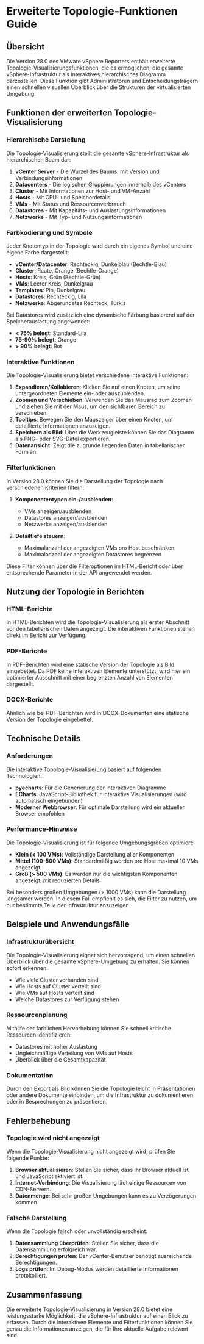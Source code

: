 # Erweiterte Topologie-Funktionen Guide

## Übersicht

Die Version 28.0 des VMware vSphere Reporters enthält erweiterte Topologie-Visualisierungsfunktionen, die es ermöglichen, die gesamte vSphere-Infrastruktur als interaktives hierarchisches Diagramm darzustellen. Diese Funktion gibt Administratoren und Entscheidungsträgern einen schnellen visuellen Überblick über die Strukturen der virtualisierten Umgebung.

## Funktionen der erweiterten Topologie-Visualisierung

### Hierarchische Darstellung

Die Topologie-Visualisierung stellt die gesamte vSphere-Infrastruktur als hierarchischen Baum dar:

1. **vCenter Server** - Die Wurzel des Baums, mit Version und Verbindungsinformationen
2. **Datacenters** - Die logischen Gruppierungen innerhalb des vCenters
3. **Cluster** - Mit Informationen zur Host- und VM-Anzahl
4. **Hosts** - Mit CPU- und Speicherdetails
5. **VMs** - Mit Status und Ressourcenverbrauch
6. **Datastores** - Mit Kapazitäts- und Auslastungsinformationen
7. **Netzwerke** - Mit Typ- und Nutzungsinformationen

### Farbkodierung und Symbole

Jeder Knotentyp in der Topologie wird durch ein eigenes Symbol und eine eigene Farbe dargestellt:

- **vCenter/Datacenter**: Rechteckig, Dunkelblau (Bechtle-Blau)
- **Cluster**: Raute, Orange (Bechtle-Orange)
- **Hosts**: Kreis, Grün (Bechtle-Grün)
- **VMs**: Leerer Kreis, Dunkelgrau
- **Templates**: Pin, Dunkelgrau
- **Datastores**: Rechteckig, Lila
- **Netzwerke**: Abgerundetes Rechteck, Türkis

Bei Datastores wird zusätzlich eine dynamische Färbung basierend auf der Speicherauslastung angewendet:
- **< 75% belegt**: Standard-Lila
- **75-90% belegt**: Orange
- **> 90% belegt**: Rot

### Interaktive Funktionen

Die Topologie-Visualisierung bietet verschiedene interaktive Funktionen:

1. **Expandieren/Kollabieren**: Klicken Sie auf einen Knoten, um seine untergeordneten Elemente ein- oder auszublenden.
2. **Zoomen und Verschieben**: Verwenden Sie das Mausrad zum Zoomen und ziehen Sie mit der Maus, um den sichtbaren Bereich zu verschieben.
3. **Tooltips**: Bewegen Sie den Mauszeiger über einen Knoten, um detaillierte Informationen anzuzeigen.
4. **Speichern als Bild**: Über die Werkzeugleiste können Sie das Diagramm als PNG- oder SVG-Datei exportieren.
5. **Datenansicht**: Zeigt die zugrunde liegenden Daten in tabellarischer Form an.

### Filterfunktionen

In Version 28.0 können Sie die Darstellung der Topologie nach verschiedenen Kriterien filtern:

1. **Komponententypen ein-/ausblenden**: 
   - VMs anzeigen/ausblenden
   - Datastores anzeigen/ausblenden
   - Netzwerke anzeigen/ausblenden

2. **Detailtiefe steuern**:
   - Maximalanzahl der angezeigten VMs pro Host beschränken
   - Maximalanzahl der angezeigten Datastores begrenzen

Diese Filter können über die Filteroptionen im HTML-Bericht oder über entsprechende Parameter in der API angewendet werden.

## Nutzung der Topologie in Berichten

### HTML-Berichte

In HTML-Berichten wird die Topologie-Visualisierung als erster Abschnitt vor den tabellarischen Daten angezeigt. Die interaktiven Funktionen stehen direkt im Bericht zur Verfügung.

### PDF-Berichte

In PDF-Berichten wird eine statische Version der Topologie als Bild eingebettet. Da PDF keine interaktiven Elemente unterstützt, wird hier ein optimierter Ausschnitt mit einer begrenzten Anzahl von Elementen dargestellt.

### DOCX-Berichte

Ähnlich wie bei PDF-Berichten wird in DOCX-Dokumenten eine statische Version der Topologie eingebettet.

## Technische Details

### Anforderungen

Die interaktive Topologie-Visualisierung basiert auf folgenden Technologien:

- **pyecharts**: Für die Generierung der interaktiven Diagramme
- **ECharts**: JavaScript-Bibliothek für interaktive Visualisierungen (wird automatisch eingebunden)
- **Moderner Webbrowser**: Für optimale Darstellung wird ein aktueller Browser empfohlen

### Performance-Hinweise

Die Topologie-Visualisierung ist für folgende Umgebungsgrößen optimiert:

- **Klein (< 100 VMs)**: Vollständige Darstellung aller Komponenten
- **Mittel (100-500 VMs)**: Standardmäßig werden pro Host maximal 10 VMs angezeigt
- **Groß (> 500 VMs)**: Es werden nur die wichtigsten Komponenten angezeigt, mit reduzierten Details

Bei besonders großen Umgebungen (> 1000 VMs) kann die Darstellung langsamer werden. In diesem Fall empfiehlt es sich, die Filter zu nutzen, um nur bestimmte Teile der Infrastruktur anzuzeigen.

## Beispiele und Anwendungsfälle

### Infrastrukturübersicht

Die Topologie-Visualisierung eignet sich hervorragend, um einen schnellen Überblick über die gesamte vSphere-Umgebung zu erhalten. Sie können sofort erkennen:

- Wie viele Cluster vorhanden sind
- Wie Hosts auf Cluster verteilt sind
- Wie VMs auf Hosts verteilt sind
- Welche Datastores zur Verfügung stehen

### Ressourcenplanung

Mithilfe der farblichen Hervorhebung können Sie schnell kritische Ressourcen identifizieren:

- Datastores mit hoher Auslastung
- Ungleichmäßige Verteilung von VMs auf Hosts
- Überblick über die Gesamtkapazität

### Dokumentation

Durch den Export als Bild können Sie die Topologie leicht in Präsentationen oder andere Dokumente einbinden, um die Infrastruktur zu dokumentieren oder in Besprechungen zu präsentieren.

## Fehlerbehebung

### Topologie wird nicht angezeigt

Wenn die Topologie-Visualisierung nicht angezeigt wird, prüfen Sie folgende Punkte:

1. **Browser aktualisieren**: Stellen Sie sicher, dass Ihr Browser aktuell ist und JavaScript aktiviert ist.
2. **Internet-Verbindung**: Die Visualisierung lädt einige Ressourcen von CDN-Servern.
3. **Datenmenge**: Bei sehr großen Umgebungen kann es zu Verzögerungen kommen.

### Falsche Darstellung

Wenn die Topologie falsch oder unvollständig erscheint:

1. **Datensammlung überprüfen**: Stellen Sie sicher, dass die Datensammlung erfolgreich war.
2. **Berechtigungen prüfen**: Der vCenter-Benutzer benötigt ausreichende Berechtigungen.
3. **Logs prüfen**: Im Debug-Modus werden detaillierte Informationen protokolliert.

## Zusammenfassung

Die erweiterte Topologie-Visualisierung in Version 28.0 bietet eine leistungsstarke Möglichkeit, die vSphere-Infrastruktur auf einen Blick zu erfassen. Durch die interaktiven Elemente und Filterfunktionen können Sie genau die Informationen anzeigen, die für Ihre aktuelle Aufgabe relevant sind.